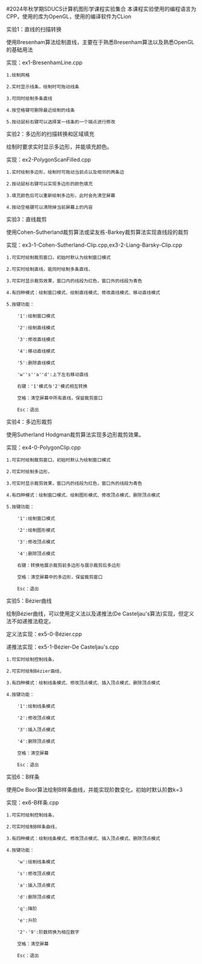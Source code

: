 #2024年秋学期SDUCS计算机图形学课程实验集合
本课程实验使用的编程语言为CPP，使用的库为OpenGL，使用的编译软件为CLion

实验1：直线的扫描转换

使用Bresenham算法绘制直线，主要在于熟悉Bresenham算法以及熟悉OpenGL的基础用法

实现：ex1-BresenhamLine.cpp
    
    1.绘制网格
    
    2.实时显示线条，绘制时可拖动线条
    
    3.可同时绘制多条直线
    
    4.按空格键可删除最近绘制的线条
    
    5.按动鼠标右键可以选择某一线条的一个端点进行修改


实验2：多边形的扫描转换和区域填充

绘制时要求实时显示多边形，并能填充颜色。

实现：ex2-PolygonScanFilled.cpp
    
    1.实时绘制多边形，绘制时可拖动当前点以及相邻的两条边
    
    2.按动鼠标右键可以实现多边形的颜色填充
    
    3.填充颜色后可以重新绘制多边形，此时会先清空屏幕
    
    4.按动空格键可以清除掉当前屏幕上的内容


实验3：直线裁剪

使用Cohen-Sutherland裁剪算法或梁友栋-Barkey裁剪算法实现直线段的裁剪

实现：ex3-1-Cohen-Sutherland-Clip.cpp,ex3-2-Liang-Barsky-Clip.cpp
    
    1.可实时绘制裁剪窗口，初始时默认为绘制窗口模式
    
    2.可实时绘制直线，能同时绘制多条直线，
    
    3.可实时显示裁剪效果，窗口内的线段为红色，窗口外的线段为青色
   
    4.有四种模式：绘制窗口模式、绘制直线模式、修改直线模式、移动直线模式
   
    5.按键功能：
        
        '1':绘制窗口模式
        
        '2':绘制直线模式
        
        '3':修改直线模式
        
        '4':移动直线模式
      
        '5':删除直线模式
      
        'w''s''a''d':上下左右移动直线
       
        右键：'1'模式与'2'模式相互转换
       
        空格：清空屏幕中所有直线，保留裁剪窗口
       
        Esc：退出


实验4：多边形裁剪

使用Sutherland Hodgman裁剪算法实现多边形裁剪效果。

实现：ex4-0-PolygonClip.cpp
 
    1.可实时绘制裁剪窗口，初始时默认为绘制窗口模式
 
    2.可实时绘制多边形，
   
    3.可实时显示裁剪效果，窗口内的线段为红色，窗口外的线段为青色
   
    4.有四种模式：绘制窗口模式、绘制图形模式、修改顶点模式、删除顶点模式
   
    5.按键功能：
      
        '1':绘制窗口模式
     
        '2':绘制图形模式
    
        '3':修改顶点模式
     
        '4':删除顶点模式
       
        右键：转换地展示裁剪前多边形与展示裁剪后多边形
      
        空格：清空屏幕中的多边形，保留裁剪窗口
      
        Esc：退出

实验5：Bézier曲线

绘制Bézier曲线，可以使用定义法以及递推法(De Casteljau's算法)实现，但定义法不如递推法稳定。

定义法实现：ex5-0-Bézier.cpp

递推法实现：ex5-1-Bézier-De Casteljau's.cpp
    
    1.可实时绘制控制线条，
    
    2.可实时绘制Bézier曲线，
   
    3.有四种模式：绘制线条模式、修改顶点模式、插入顶点模式、删除顶点模式

    4.按键功能：
   
        '1':绘制线条模式
        
        '2':修改顶点模式
        
        '3':插入顶点模式
    
        '4':删除顶点模式
       
        空格：清空屏幕
        
        Esc：退出

实验6：B样条

使用De Boor算法绘制B样条曲线，并能实现阶数变化，初始时默认阶数k=3

实现：ex6-B样条.cpp
  
    1.可实时绘制控制线条，
  
    2.可实时绘制B样条曲线，
    
    3.有四种模式：绘制线条模式、修改顶点模式、插入顶点模式、删除顶点模式
    
    4.按键功能：
        
        'w':绘制线条模式
        
        's':修改顶点模式
    
        'a':插入顶点模式
    
        'd':删除顶点模式
        
        'q':降阶
        
        'e':升阶
        
        '2'-'9':阶数转换为相应数字
        
        空格：清空屏幕
        
        Esc：退出
